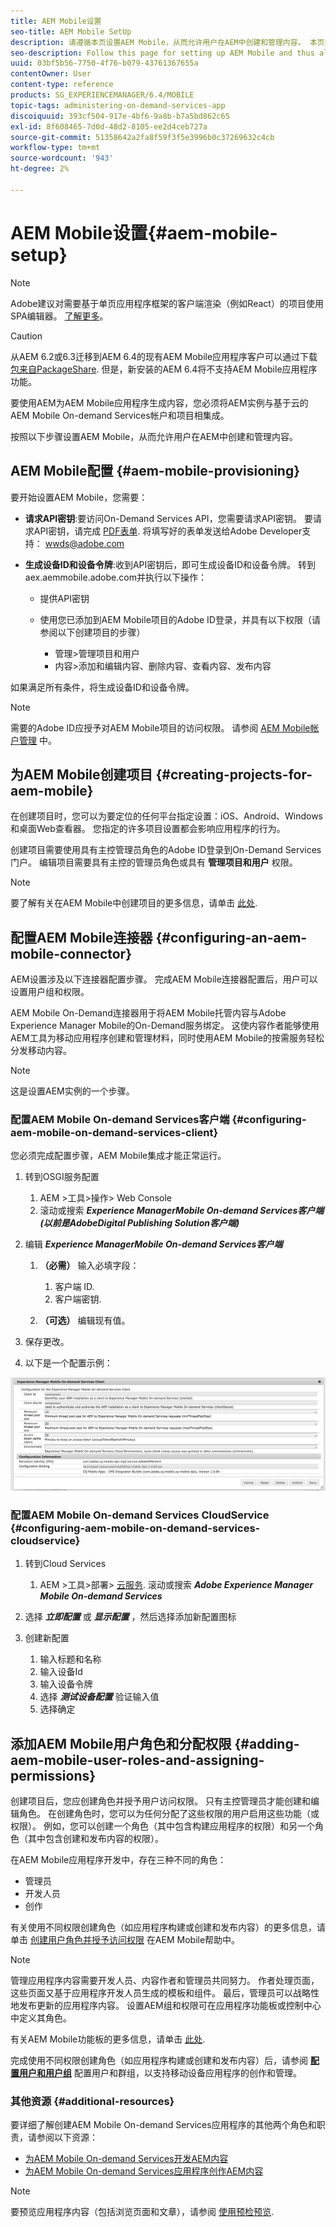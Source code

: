 ```yaml
---
title: AEM Mobile设置
seo-title: AEM Mobile SetUp
description: 请遵循本页设置AEM Mobile，从而允许用户在AEM中创建和管理内容。 本页提供了有关将AEM实例与基于云的AEM Mobile On-demand Services帐户和项目集成的信息。
seo-description: Follow this page for setting up AEM Mobile and thus allowing the user to create and manage the content within AEM. This page provides information on integrating the AEM instance with the cloud-based AEM Mobile On-Demand Services account and project(s).
uuid: 03bf5b56-7750-4f76-b079-43761367655a
contentOwner: User
content-type: reference
products: SG_EXPERIENCEMANAGER/6.4/MOBILE
topic-tags: administering-on-demand-services-app
discoiquuid: 393cf504-917e-4bf6-9a8b-b7a5bd862c65
exl-id: 8f608465-7d0d-48d2-8105-ee2d4ceb727a
source-git-commit: 51358642a2fa8f59f3f5e3996b0c37269632c4cb
workflow-type: tm+mt
source-wordcount: '943'
ht-degree: 2%

---
```


# AEM Mobile设置{#aem-mobile-setup}

>[!NOTE]
>
>Adobe建议对需要基于单页应用程序框架的客户端渲染（例如React）的项目使用SPA编辑器。 [了解更多](/help/sites-developing/spa-overview.md)。

>[!CAUTION]
>
>从AEM 6.2或6.3迁移到AEM 6.4的现有AEM Mobile应用程序客户可以通过下载 [包来自PackageShare](https://www.adobeaemcloud.com/content/marketplace/marketplaceProxy.html?packagePath=/content/companies/public/adobe/packages/cq640/compatpack/aem-mobile-package). 但是，新安装的AEM 6.4将不支持AEM Mobile应用程序功能。

要使用AEM为AEM Mobile应用程序生成内容，您必须将AEM实例与基于云的AEM Mobile On-demand Services帐户和项目相集成。

按照以下步骤设置AEM Mobile，从而允许用户在AEM中创建和管理内容。

## AEM Mobile配置 {#aem-mobile-provisioning}

要开始设置AEM Mobile，您需要：

* **请求API密钥**:要访问On-Demand Services API，您需要请求API密钥。 要请求API密钥，请完成 [PDF表单](https://helpx.adobe.com/digital-publishing-solution/help/integrating-dps.html). 将填写好的表单发送给Adobe Developer支持： [wwds@adobe.com](mailto:wwds@adobe.com)

* **生成设备ID和设备令牌**:收到API密钥后，即可生成设备ID和设备令牌。 转到aex.aemmobile.adobe.com并执行以下操作：

   * 提供API密钥
   * 使用您已添加到AEM Mobile项目的Adobe ID登录，并具有以下权限（请参阅以下创建项目的步骤）

      * 管理>管理项目和用户
      * 内容>添加和编辑内容、删除内容、查看内容、发布内容

如果满足所有条件，将生成设备ID和设备令牌。

>[!NOTE]
>
>需要的Adobe ID应授予对AEM Mobile项目的访问权限。 请参阅 [AEM Mobile帐户管理](https://helpx.adobe.com/digital-publishing-solution/help/account-admin-dps.html) 中。

## 为AEM Mobile创建项目 {#creating-projects-for-aem-mobile}

在创建项目时，您可以为要定位的任何平台指定设置：iOS、Android、Windows和桌面Web查看器。 您指定的许多项目设置都会影响应用程序的行为。

创建项目需要使用具有主控管理员角色的Adobe ID登录到On-Demand Services门户。 编辑项目需要具有主控的管理员角色或具有 **管理项目和用户** 权限。

>[!NOTE]
>
>要了解有关在AEM Mobile中创建项目的更多信息，请单击 [此处](https://helpx.adobe.com/digital-publishing-solution/help/creating-projects.html).

## 配置AEM Mobile连接器 {#configuring-an-aem-mobile-connector}

AEM设置涉及以下连接器配置步骤。 完成AEM Mobile连接器配置后，用户可以设置用户组和权限。

AEM Mobile On-Demand连接器用于将AEM Mobile托管内容与Adobe Experience Manager Mobile的On-Demand服务绑定。 这使内容作者能够使用AEM工具为移动应用程序创建和管理材料，同时使用AEM Mobile的按需服务轻松分发移动内容。

>[!NOTE]
>
>这是设置AEM实例的一个步骤。

### 配置AEM Mobile On-demand Services客户端 {#configuring-aem-mobile-on-demand-services-client}

您必须完成配置步骤，AEM Mobile集成才能正常运行。

1. 转到OSGI服务配置

   1. AEM >工具>操作> Web Console
   1. 滚动或搜索 ***Experience ManagerMobile On-demand Services客户端(以前是AdobeDigital Publishing Solution客户端)***

1. 编辑 ***Experience ManagerMobile On-demand Services客户端***

   1. **（必需）** 输入必填字段：

      1. 客户端 ID.
      1. 客户端密钥.
   1. **（可选）** 编辑现有值。


1. 保存更改。
1. 以下是一个配置示例：

![chlimage_1-53](assets/chlimage_1-53.png)

### 配置AEM Mobile On-demand Services CloudService {#configuring-aem-mobile-on-demand-services-cloudservice}

1. 转到Cloud Services

   1. AEM >工具>部署> [云服务](http://localhost:4502/libs/cq/core/content/tools/cloudservices.html). 滚动或搜索 ***Adobe Experience Manager Mobile On-demand Services***

1. 选择 ***立即配置*** 或 ***显示配置*** ，然后选择添加新配置图标

1. 创建新配置

   1. 输入标题和名称
   1. 输入设备Id
   1. 输入设备令牌
   1. 选择 ***测试设备配置*** 验证输入值
   1. 选择确定

## 添加AEM Mobile用户角色和分配权限 {#adding-aem-mobile-user-roles-and-assigning-permissions}

创建项目后，您应创建角色并授予用户访问权限。 只有主控管理员才能创建和编辑角色。 在创建角色时，您可以为任何分配了这些权限的用户启用这些功能（或权限）。 例如，您可以创建一个角色（其中包含构建应用程序的权限）和另一个角色（其中包含创建和发布内容的权限）。

在AEM Mobile应用程序开发中，存在三种不同的角色：

* 管理员
* 开发人员
* 创作

有关使用不同权限创建角色（如应用程序构建或创建和发布内容）的更多信息，请单击 [创建用户角色并授予访问权限](https://helpx.adobe.com/digital-publishing-solution/help/account-admin-dps.html) 在AEM Mobile帮助中。

>[!NOTE]
>
>管理应用程序内容需要开发人员、内容作者和管理员共同努力。 作者处理页面，这些页面又基于应用程序开发人员生成的模板和组件。 最后，管理员可以战略性地发布更新的应用程序内容。 设置AEM组和权限可在应用程序功能板或控制中心中定义其角色。
>
>有关AEM Mobile功能板的更多信息，请单击 [此处](/help/mobile/mobile-apps-ondemand-application-dashboard.md).

完成使用不同权限创建角色（如应用程序构建或创建和发布内容）后，请参阅 [**配置用户和用户组**](/help/mobile/aem-mobile-configure-users.md) 配置用户和群组，以支持移动设备应用程序的创作和管理。

### 其他资源 {#additional-resources}

要详细了解创建AEM Mobile On-demand Services应用程序的其他两个角色和职责，请参阅以下资源：

* [为AEM Mobile On-demand Services开发AEM内容](/help/mobile/aem-mobile-on-demand.md)
* [为AEM Mobile On-demand Services应用程序创作AEM内容](/help/mobile/mobile-apps-ondemand.md)

>[!NOTE]
>
>要预览应用程序内容（包括浏览页面和文章），请参阅 [使用预检预览](/help/mobile/aem-mobile-manage-ondemand-services.md).
